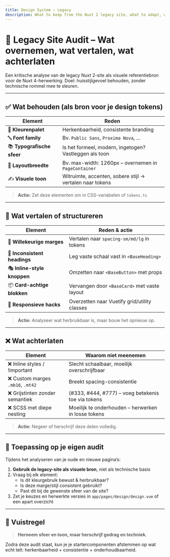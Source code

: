 ```yaml
---
title: Design System – Legacy
description: What to keep from the Nuxt 2 legacy site, what to adapt, what to leave behind for Nuxt 4 + Vuetify 3
---
```


# 🎨 Legacy Site Audit – Wat overnemen, wat vertalen, wat achterlaten

Een kritische analyse van de legacy Nuxt 2-site als visuele referentiebron voor de Nuxt 4-herwerking. Doel: huisstijlgevoel behouden, zonder technische rommel mee te sleuren.

---

## ✅ Wat behouden (als bron voor je design tokens)

| Element             | Reden                                                     |
|---------------------|-----------------------------------------------------------|
| 🎨 **Kleurenpalet** | Herkenbaarheid, consistente branding                      |
| 🔤 **Font family**  | Bv. `Public Sans`, `Proxima Nova`, ...                   |
| 📚 **Typografische sfeer** | Is het formeel, modern, ingetogen? Vastleggen als toon  |
| 🧱 **Layoutbreedte** | Bv. max-width: 1260px – overnemen in `PageContainer`     |
| ✍️ **Visuele toon** | Witruimte, accenten, sobere stijl → vertalen naar tokens  |

> **Actie:** Zet deze elementen om in CSS-variabelen of `tokens.ts`

---

## 🔄 Wat vertalen of structureren

| Element                  | Reden & actie                                         |
|--------------------------|--------------------------------------------------------|
| 📏 **Willekeurige marges** | Vertalen naar `spacing-sm/md/lg` in tokens            |
| 📐 **Inconsistent headings** | Leg vaste schaal vast in `<BaseHeading>`             |
| 🎭 **Inline-style knoppen** | Omzetten naar `<BaseButton>` met props                |
| 📦 **Card-achtige blokken** | Vervangen door `<BaseCard>` met vaste layout          |
| 📱 **Responsieve hacks** | Overzetten naar Vuetify grid/utility classes          |

> **Actie:** Analyseer wat herbruikbaar is, maar bouw het opnieuw op.

---

## ❌ Wat achterlaten

| Element                     | Waarom niet meenemen                                 |
|-----------------------------|------------------------------------------------------|
| ❌ Inline styles / !important | Slecht schaalbaar, moeilijk overschrijfbaar         |
| ❌ Custom marges `.mb16`, `.mt42` | Breekt spacing-consistentie                    |
| ❌ Grijstinten zonder semantiek | (#333, #444, #777) – voeg betekenis toe via tokens |
| ❌ SCSS met diepe nesting     | Moeilijk te onderhouden – herwerken in losse tokens |

> **Actie:** Negeer of herschrijf deze delen volledig.

---

## 🧭 Toepassing op je eigen audit

Tijdens het analyseren van je oude en nieuwe pagina’s:

1. **Gebruik de legacy-site als visuele bron**, niet als technische basis
2. Vraag bij elk element:
   - Is dit kleurgebruik bewust & herbruikbaar?
   - Is deze marge/stijl consistent gebruikt?
   - Past dit bij de gewenste sfeer van de site?
3. Zet je keuzes en herwerkte versies in `app/pages/design/design.vue` of een apart overzicht

---

## 🧠 Vuistregel

> **Herneem sfeer en toon, maar herschrijf gedrag en techniek.**

Zodra deze audit staat, kun je je startercomponenten afstemmen op wat echt telt: herkenbaarheid + consistentie + onderhoudbaarheid.
